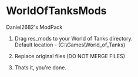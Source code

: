 # WorldOfTanksMods
Daniel2682's ModPack

1.  Drag res_mods to your World of Tanks directory.  
  Default location - (C:\Games\World_of_Tanks)

2.  Replace original files (DO NOT MERGE FILES)

3.  Thats it, you're done.
